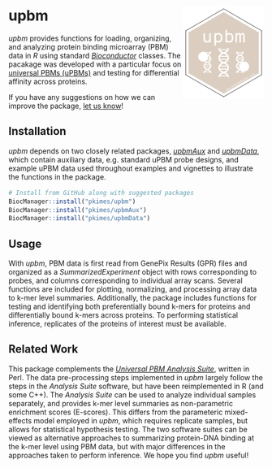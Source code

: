 
# upbm <img src="man/figures/upbm.png" align="right" alt="" width="160"/>

*upbm* provides functions for loading, organizing, and analyzing protein
binding microarray (PBM) data in *R* using standard
[*Bioconductor*](https://bioconductor.org/) classes. The pacakage was
developed with a particular focus on [universal PBMs
(uPBMs)](https://www.ncbi.nlm.nih.gov/pubmed/16998473) and testing for
differential affinity across proteins.

If you have any suggestions on how we can improve the package, [let us
know](https://github.com/pkimes/upbm/issues)\!

## Installation

*upbm* depends on two closely related packages,
[*upbmAux*](http://github.com/pkimes/upbmAux) and
[*upbmData*](https://github.com/pkimes/upbmData), which contain
auxiliary data, e.g. standard uPBM probe designs, and example uPBM data
used throughout examples and vignettes to illustrate the functions in
the package.

``` r
# Install from GitHub along with suggested packages
BiocManager::install("pkimes/upbm")
BiocManager::install("pkimes/upbmAux")
BiocManager::install("pkimes/upbmData")
```

## Usage

With *upbm*, PBM data is first read from GenePix Results (GPR) files and
organized as a *SummarizedExperiment* object with rows corresponding to
probes, and columns corresponding to individual array scans. Several
functions are included for plotting, normalizing, and processing array
data to k-mer level summaries. Additionally, the package includes
functions for testing and identifying both preferentially bound k-mers
for proteins and differentially bound k-mers across proteins. To
performing statistical inference, replicates of the proteins of interest
must be available.

## Related Work

This package complements the [*Universal PBM Analysis
Suite*](http://the_brain.bwh.harvard.edu/PBMAnalysisSuite/index.html),
written in Perl. The data pre-processing steps implemented in *upbm*
largely follow the steps in the *Analysis Suite* software, but have been
reimplemented in R (and some C++). The *Analysis Suite* can be used to
analyze individual samples separately, and provides k-mer level
summaries as non-parametric enrichment scores (E-scores). This differs
from the parameteric mixed-effects model employed in *upbm*, which
requires replicate samples, but allows for statistical hypothesis
testing. The two software suites can be viewed as alternative approaches
to summarizing protein-DNA binding at the k-mer level using PBM data,
but with major differences in the approaches taken to perform inference.
We hope you find *upbm* useful\!
